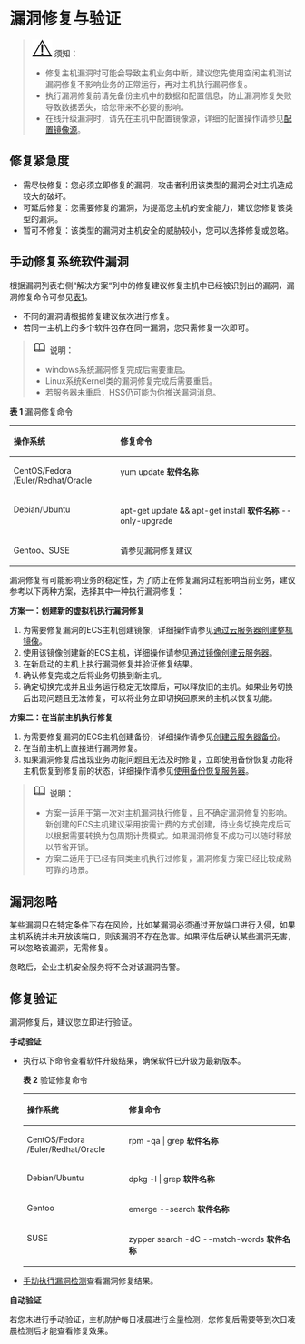 # 漏洞修复与验证<a name="hss_01_0141"></a>

>![](public_sys-resources/icon-notice.gif) **须知：**   
>-   修复主机漏洞时可能会导致主机业务中断，建议您先使用空闲主机测试漏洞修复不影响业务的正常运行，再对主机执行漏洞修复。  
>-   执行漏洞修复前请先备份主机中的数据和配置信息，防止漏洞修复失败导致数据丢失，给您带来不必要的影响。  
>-   在线升级漏洞时，请先在主机中配置镜像源，详细的配置操作请参见[配置镜像源](https://support.huaweicloud.com/ecs_faq/zh-cn_topic_0106199430.html)。  

## 修复紧急度<a name="section567512018181"></a>

-   需尽快修复：您必须立即修复的漏洞，攻击者利用该类型的漏洞会对主机造成较大的破坏。
-   可延后修复：您需要修复的漏洞，为提高您主机的安全能力，建议您修复该类型的漏洞。
-   暂可不修复：该类型的漏洞对主机安全的威胁较小，您可以选择修复或忽略。

## 手动修复系统软件漏洞<a name="section8260534101311"></a>

根据漏洞列表右侧“解决方案“列中的修复建议修复主机中已经被识别出的漏洞，漏洞修复命令可参见[表1](#table123991743928)。

-   不同的漏洞请根据修复建议依次进行修复。
-   若同一主机上的多个软件包存在同一漏洞，您只需修复一次即可。

>![](public_sys-resources/icon-note.gif) **说明：**   
>-   windows系统漏洞修复完成后需要重启。  
>-   Linux系统Kernel类的漏洞修复完成后需要重启。  
>-   若服务器未重启，HSS仍可能为你推送漏洞消息。  

**表 1**  漏洞修复命令

<a name="table123991743928"></a>
<table><thead align="left"><tr id="row18399843525"><th class="cellrowborder" valign="top" width="37.330000000000005%" id="mcps1.2.3.1.1"><p id="p63989431628"><a name="p63989431628"></a><a name="p63989431628"></a>操作系统</p>
</th>
<th class="cellrowborder" valign="top" width="62.67%" id="mcps1.2.3.1.2"><p id="p83981431222"><a name="p83981431222"></a><a name="p83981431222"></a>修复命令</p>
</th>
</tr>
</thead>
<tbody><tr id="row439915431222"><td class="cellrowborder" valign="top" width="37.330000000000005%" headers="mcps1.2.3.1.1 "><p id="p1739911433217"><a name="p1739911433217"></a><a name="p1739911433217"></a>CentOS/Fedora /Euler/Redhat/Oracle</p>
</td>
<td class="cellrowborder" valign="top" width="62.67%" headers="mcps1.2.3.1.2 "><p id="p539954312211"><a name="p539954312211"></a><a name="p539954312211"></a>yum update <b><span class="cmdname" id="cmdname13399174319219"><a name="cmdname13399174319219"></a><a name="cmdname13399174319219"></a>软件名称</span></b></p>
</td>
</tr>
<tr id="row163991243128"><td class="cellrowborder" valign="top" width="37.330000000000005%" headers="mcps1.2.3.1.1 "><p id="p939913431322"><a name="p939913431322"></a><a name="p939913431322"></a>Debian/Ubuntu</p>
</td>
<td class="cellrowborder" valign="top" width="62.67%" headers="mcps1.2.3.1.2 "><p id="p113997431524"><a name="p113997431524"></a><a name="p113997431524"></a>apt-get update &amp;&amp; apt-get install <b><span class="cmdname" id="cmdname339984320215"><a name="cmdname339984320215"></a><a name="cmdname339984320215"></a>软件名称</span></b> --only-upgrade</p>
</td>
</tr>
<tr id="row839984315220"><td class="cellrowborder" valign="top" width="37.330000000000005%" headers="mcps1.2.3.1.1 "><p id="p123998438217"><a name="p123998438217"></a><a name="p123998438217"></a>Gentoo、SUSE</p>
</td>
<td class="cellrowborder" valign="top" width="62.67%" headers="mcps1.2.3.1.2 "><p id="p113991743022"><a name="p113991743022"></a><a name="p113991743022"></a>请参见漏洞修复建议</p>
</td>
</tr>
</tbody>
</table>

漏洞修复有可能影响业务的稳定性，为了防止在修复漏洞过程影响当前业务，建议参考以下两种方案，选择其中一种执行漏洞修复：

**方案一：创建新的虚拟机执行漏洞修复**

1.  为需要修复漏洞的ECS主机创建镜像，详细操作请参见[通过云服务器创建整机镜像](https://support.huaweicloud.com/zh-cn/usermanual-ims/ims_01_0216.html)。
2.  使用该镜像创建新的ECS主机，详细操作请参见[通过镜像创建云服务器](https://support.huaweicloud.com/zh-cn/usermanual-ims/ims_01_0302.html)。
3.  在新启动的主机上执行漏洞修复并验证修复结果。
4.  确认修复完成之后将业务切换到新主机。
5.  确定切换完成并且业务运行稳定无故障后，可以释放旧的主机。如果业务切换后出现问题且无法修复，可以将业务立即切换回原来的主机以恢复功能。

**方案二：在当前主机执行修复**

1.  为需要修复漏洞的ECS主机创建备份，详细操作请参见[创建云服务器备份](https://support.huaweicloud.com/qs-csbs/zh-cn_topic_0072046354.html)。
2.  在当前主机上直接进行漏洞修复。
3.  如果漏洞修复后出现业务功能问题且无法及时修复，立即使用备份恢复功能将主机恢复到修复前的状态，详细操作请参见[使用备份恢复服务器](https://support.huaweicloud.com/usermanual-csbs/zh-cn_topic_0056584619.html)。

>![](public_sys-resources/icon-note.gif) **说明：**   
>-   方案一适用于第一次对主机漏洞执行修复，且不确定漏洞修复的影响。新创建的ECS主机建议采用按需计费的方式创建，待业务切换完成后可以根据需要转换为包周期计费模式。如果漏洞修复不成功可以随时释放以节省开销。  
>-   方案二适用于已经有同类主机执行过修复，漏洞修复方案已经比较成熟可靠的场景。  

## 漏洞忽略<a name="section1000471163"></a>

某些漏洞只在特定条件下存在风险，比如某漏洞必须通过开放端口进行入侵，如果主机系统并未开放该端口，则该漏洞不存在危害。如果评估后确认某些漏洞无害，可以忽略该漏洞，无需修复。

忽略后，企业主机安全服务将不会对该漏洞告警。

## 修复验证<a name="section3459203462018"></a>

漏洞修复后，建议您立即进行验证。

**手动验证**

-   执行以下命令查看软件升级结果，确保软件已升级为最新版本。

    **表 2**  验证修复命令

    <a name="table133660514486"></a>
    <table><thead align="left"><tr id="row1636719515482"><th class="cellrowborder" valign="top" width="37.330000000000005%" id="mcps1.2.3.1.1"><p id="p11367165113487"><a name="p11367165113487"></a><a name="p11367165113487"></a>操作系统</p>
    </th>
    <th class="cellrowborder" valign="top" width="62.67%" id="mcps1.2.3.1.2"><p id="p836717513484"><a name="p836717513484"></a><a name="p836717513484"></a>修复命令</p>
    </th>
    </tr>
    </thead>
    <tbody><tr id="row0367115134812"><td class="cellrowborder" valign="top" width="37.330000000000005%" headers="mcps1.2.3.1.1 "><p id="p183674511486"><a name="p183674511486"></a><a name="p183674511486"></a>CentOS/Fedora /Euler/Redhat/Oracle</p>
    </td>
    <td class="cellrowborder" valign="top" width="62.67%" headers="mcps1.2.3.1.2 "><p id="p174541811133310"><a name="p174541811133310"></a><a name="p174541811133310"></a>rpm -qa | grep <b><span class="cmdname" id="cmdname48216209376"><a name="cmdname48216209376"></a><a name="cmdname48216209376"></a>软件名称</span></b></p>
    </td>
    </tr>
    <tr id="row63679513489"><td class="cellrowborder" valign="top" width="37.330000000000005%" headers="mcps1.2.3.1.1 "><p id="p836745184819"><a name="p836745184819"></a><a name="p836745184819"></a>Debian/Ubuntu</p>
    </td>
    <td class="cellrowborder" valign="top" width="62.67%" headers="mcps1.2.3.1.2 "><p id="p176713156501"><a name="p176713156501"></a><a name="p176713156501"></a>dpkg -l  | grep <b><span class="cmdname" id="cmdname1256385155018"><a name="cmdname1256385155018"></a><a name="cmdname1256385155018"></a>软件名称</span></b></p>
    </td>
    </tr>
    <tr id="row1336710517489"><td class="cellrowborder" valign="top" width="37.330000000000005%" headers="mcps1.2.3.1.1 "><p id="p123679513482"><a name="p123679513482"></a><a name="p123679513482"></a>Gentoo</p>
    </td>
    <td class="cellrowborder" valign="top" width="62.67%" headers="mcps1.2.3.1.2 "><p id="p17391153655010"><a name="p17391153655010"></a><a name="p17391153655010"></a>emerge --search <b><span class="cmdname" id="cmdname1152828115015"><a name="cmdname1152828115015"></a><a name="cmdname1152828115015"></a>软件名称</span></b></p>
    </td>
    </tr>
    <tr id="row4133184025016"><td class="cellrowborder" valign="top" width="37.330000000000005%" headers="mcps1.2.3.1.1 "><p id="p5133104045018"><a name="p5133104045018"></a><a name="p5133104045018"></a>SUSE</p>
    </td>
    <td class="cellrowborder" valign="top" width="62.67%" headers="mcps1.2.3.1.2 "><p id="p1713374085018"><a name="p1713374085018"></a><a name="p1713374085018"></a>zypper search  -dC --match-words <b><span class="cmdname" id="cmdname196447527503"><a name="cmdname196447527503"></a><a name="cmdname196447527503"></a>软件名称</span></b></p>
    </td>
    </tr>
    </tbody>
    </table>

-   [手动执行漏洞检测](https://support.huaweicloud.com/hss_faq/hss_01_0020.html)查看漏洞修复结果。

**自动验证**

若您未进行手动验证，主机防护每日凌晨进行全量检测，您修复后需要等到次日凌晨检测后才能查看修复效果。

